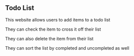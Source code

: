 ## Todo List

This website allows users to add items to a todo list

They can check the item to cross it off their list

They can also delete the item from their list

They can sort the list by completed and uncompleted as well


